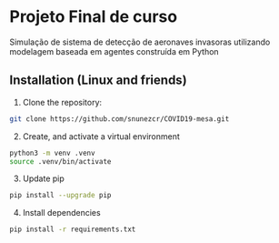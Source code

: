 # Projeto Final de curso

Simulação de sistema de detecção de aeronaves invasoras utilizando modelagem baseada em agentes construída em Python

## Installation (Linux and friends)

1. Clone the repository:

```bash
git clone https://github.com/snunezcr/COVID19-mesa.git
```

2. Create, and activate a virtual environment

```bash
python3 -m venv .venv
source .venv/bin/activate
```

3. Update pip

```bash
pip install --upgrade pip
```
4. Install dependencies

```bash
pip install -r requirements.txt
```
